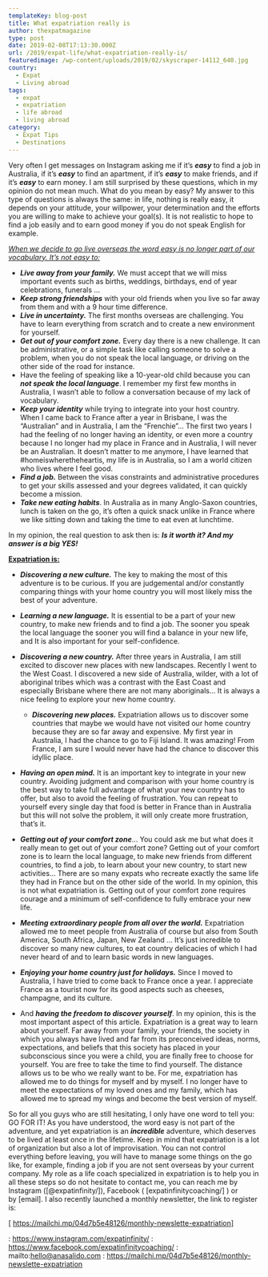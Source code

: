 ```yaml
---
templateKey: blog-post
title: What expatriation really is
author: thexpatmagazine
type: post
date: 2019-02-08T17:13:30.000Z
url: /2019/expat-life/what-expatriation-really-is/
featuredimage: /wp-content/uploads/2019/02/skyscraper-14112_640.jpg
country:
  - Expat
  - Living abroad
tags:
  - expat
  - expatriation
  - life abroad
  - living abroad
category:
  - Expat Tips
  - Destinations
---
```


Very often I get messages on Instagram asking me if it&#8217;s **_easy_** to find a job in Australia, if it&#8217;s **_easy_** to find an apartment, if it&#8217;s **_easy_** to make friends, and if it&#8217;s **_easy_** to earn money. I am still surprised by these questions, which in my opinion do not mean much. What do you mean by easy? My answer to this type of questions is always the same: in life, nothing is really easy, it depends on your attitude, your willpower, your determination and the efforts you are willing to make to achieve your goal(s). It is not realistic to hope to find a job easily and to earn good money if you do not speak English for example.

_<u>When we decide to go live overseas the word easy is no longer part of our vocabulary. It&#8217;s not easy to:</u>_

- **_Live away from your family._** We must accept that we will miss important events such as births, weddings, birthdays, end of year celebrations, funerals &#8230;
- **_Keep strong friendships_** with your old friends when you live so far away from them and with a 9 hour time difference.
- **_Live in uncertainty._** The first months overseas are challenging. You have to learn everything from scratch and to create a new environment for yourself.
- **_Get out of your comfort zone._** Every day there is a new challenge. It can be administrative, or a simple task like calling someone to solve a problem, when you do not speak the local language, or driving on the other side of the road for instance.
- Have the feeling of speaking like a 10-year-old child because you can **_not speak the local language_**. I remember my first few months in Australia, I wasn’t able to follow a conversation because of my lack of vocabulary.
- **_Keep your identity_** while trying to integrate into your host country. When I came back to France after a year in Brisbane, I was the &#8220;Australian&#8221; and in Australia, I am the “Frenchie”&#8230; The first two years I had the feeling of no longer having an identity, or even more a country because I no longer had my place in France and in Australia, I will never be an Australian. It doesn’t matter to me anymore, I have learned that #homeiswheretheheartis, my life is in Australia, so I am a world citizen who lives where I feel good.
- **_Find a job._** Between the visas constraints and administrative procedures to get your skills assessed and your degrees validated, it can quickly become a mission.
- **_Take new eating habits_**. In Australia as in many Anglo-Saxon countries, lunch is taken on the go, it’s often a quick snack unlike in France where we like sitting down and taking the time to eat even at lunchtime.

In my opinion, the real question to ask then is: **_Is it worth it? And my answer is a big YES!_**

**<u>Expatriation is:</u>**

- **_Discovering a new culture._** The key to making the most of this adventure is to be curious. If you are judgemental and/or constantly comparing things with your home country you will most likely miss the best of your adventure.
- **_Learning a new language._** It is essential to be a part of your new country, to make new friends and to find a job. The sooner you speak the local language the sooner you will find a balance in your new life, and It is also important for your self-confidence.
- **_Discovering a new country._** After three years in Australia, I am still excited to discover new places with new landscapes. Recently I went to the West Coast. I discovered a new side of Australia, wilder, with a lot of aboriginal tribes which was a contrast with the East Coast and especially Brisbane where there are not many aboriginals&#8230; It is always a nice feeling to explore your new home country.
  - **_Discovering new places._** Expatriation allows us to discover some countries that maybe we would have not visited our home country because they are so far away and expensive. My first year in Australia, I had the chance to go to Fiji Island. It was amazing! From France, I am sure I would never have had the chance to discover this idyllic place.
- **_Having an open mind._** It is an important key to integrate in your new country. Avoiding judgment and comparison with your home country is the best way to take full advantage of what your new country has to offer, but also to avoid the feeling of frustration. You can repeat to yourself every single day that food is better in France than in Australia but this will not solve the problem, it will only create more frustration, that’s it.
- **_Getting out of your comfort zone_**&#8230; You could ask me but what does it really mean to get out of your comfort zone? Getting out of your comfort zone is to learn the local language, to make new friends from different countries, to find a job, to learn about your new country, to start new activities… There are so many expats who recreate exactly the same life they had in France but on the other side of the world. In my opinion, this is not what expatriation is. Getting out of your comfort zone requires courage and a minimum of self-confidence to fully embrace your new life.
- **_Meeting extraordinary people from all over the world._** Expatriation allowed me to meet people from Australia of course but also from South America, South Africa, Japan, New Zealand &#8230; It&#8217;s just incredible to discover so many new cultures, to eat country delicacies of which I had never heard of and to learn basic words in new languages.
- **_Enjoying your home country just for holidays._** Since I moved to Australia, I have tried to come back to France once a year. I appreciate France as a tourist now for its good aspects such as cheeses, champagne, and its culture.

- And **_having the freedom to discover yourself_**. In my opinion, this is the most important aspect of this article. Expatriation is a great way to learn about yourself. Far away from your family, your friends, the society in which you always have lived and far from its preconceived ideas, norms, expectations, and beliefs that this society has placed in your subconscious since you were a child, you are finally free to choose for yourself. You are free to take the time to find yourself. The distance allows us to be who we really want to be. For me, expatriation has allowed me to do things for myself and by myself. I no longer have to meet the expectations of my loved ones and my family, which has allowed me to spread my wings and become the best version of myself.

So for all you guys who are still hesitating, I only have one word to tell you: GO FOR IT! As you have understood, the word easy is not part of the adventure, and yet expatriation is an **_incredible_** adventure, which deserves to be lived at least once in the lifetime. Keep in mind that expatriation is a lot of organization but also a lot of improvisation. You can not control everything before leaving, you will have to manage some things on the go like, for example, finding a job if you are not sent overseas by your current company. My role as a life coach specialized in expatriation is to help you in all these steps so do not hesitate to contact me, you can reach me by Instagram ([@expatinfinity/]), Facebook ( [expatinfinitycoaching/] ) or by [email]. I also recently launched a monthly newsletter, the link to register is:

[ https://mailchi.mp/04d7b5e48126/monthly-newslette-expatriation]

: https://www.instagram.com/expatinfinity/
: https://www.facebook.com/expatinfinitycoaching/
: mailto:hello@anasalido.com
: https://mailchi.mp/04d7b5e48126/monthly-newslette-expatriation
